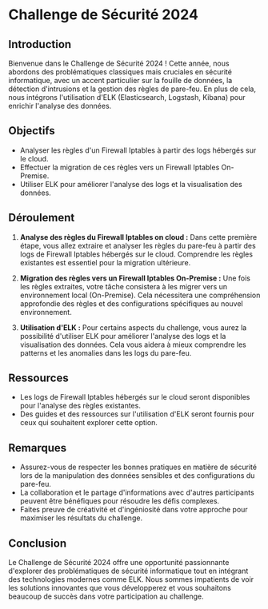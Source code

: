 # Challenge de Sécurité 2024

## Introduction

Bienvenue dans le Challenge de Sécurité 2024 ! Cette année, nous abordons des problématiques classiques mais cruciales en sécurité informatique, avec un accent particulier sur la fouille de données, la détection d'intrusions et la gestion des règles de pare-feu. En plus de cela, nous intégrons l'utilisation d'ELK (Elasticsearch, Logstash, Kibana) pour enrichir l'analyse des données.

## Objectifs

- Analyser les règles d'un Firewall Iptables à partir des logs hébergés sur le cloud.
- Effectuer la migration de ces règles vers un Firewall Iptables On-Premise.
- Utiliser ELK pour améliorer l'analyse des logs et la visualisation des données.

## Déroulement

1. **Analyse des règles du Firewall Iptables on cloud :** Dans cette première étape, vous allez extraire et analyser les règles du pare-feu à partir des logs de Firewall Iptables hébergés sur le cloud. Comprendre les règles existantes est essentiel pour la migration ultérieure.

2. **Migration des règles vers un Firewall Iptables On-Premise :** Une fois les règles extraites, votre tâche consistera à les migrer vers un environnement local (On-Premise). Cela nécessitera une compréhension approfondie des règles et des configurations spécifiques au nouvel environnement.

3. **Utilisation d'ELK :** Pour certains aspects du challenge, vous aurez la possibilité d'utiliser ELK pour améliorer l'analyse des logs et la visualisation des données. Cela vous aidera à mieux comprendre les patterns et les anomalies dans les logs du pare-feu.

## Ressources

- Les logs de Firewall Iptables hébergés sur le cloud seront disponibles pour l'analyse des règles existantes.
- Des guides et des ressources sur l'utilisation d'ELK seront fournis pour ceux qui souhaitent explorer cette option.

## Remarques

- Assurez-vous de respecter les bonnes pratiques en matière de sécurité lors de la manipulation des données sensibles et des configurations du pare-feu.
- La collaboration et le partage d'informations avec d'autres participants peuvent être bénéfiques pour résoudre les défis complexes.
- Faites preuve de créativité et d'ingéniosité dans votre approche pour maximiser les résultats du challenge.

## Conclusion

Le Challenge de Sécurité 2024 offre une opportunité passionnante d'explorer des problématiques de sécurité informatique tout en intégrant des technologies modernes comme ELK. Nous sommes impatients de voir les solutions innovantes que vous développerez et vous souhaitons beaucoup de succès dans votre participation au challenge.
